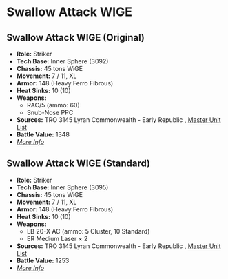 # Swallow Attack WIGE 

## Swallow Attack WIGE (Original) 

- **Role:** Striker 
- **Tech Base:** Inner Sphere (3092) 
- **Chassis:** 45 tons WiGE 
- **Movement:** 7 / 11, XL 
- **Armor:** 148 (Heavy Ferro Fibrous) 
- **Heat Sinks:** 10 (10) 
- **Weapons:** 
  - RAC/5 (ammo: 60) 
  - Snub-Nose PPC 
- **Sources:** TRO 3145 Lyran Commonwealth - Early Republic , [Master Unit List](http://masterunitlist.info/Unit/Details/6598) 
- **Battle Value:** 1348 
- [*More Info*](swallow_attack_wige/swallow_attack_wige_original.md) 

## Swallow Attack WIGE (Standard) 

- **Role:** Striker 
- **Tech Base:** Inner Sphere (3095) 
- **Chassis:** 45 tons WiGE 
- **Movement:** 7 / 11, XL 
- **Armor:** 148 (Heavy Ferro Fibrous) 
- **Heat Sinks:** 10 (10) 
- **Weapons:** 
  - LB 20-X AC (ammo: 5 Cluster, 10 Standard) 
  - ER Medium Laser × 2 
- **Sources:** TRO 3145 Lyran Commonwealth - Early Republic , [Master Unit List](http://masterunitlist.info/Unit/Details/6597) 
- **Battle Value:** 1253 
- [*More Info*](swallow_attack_wige/swallow_attack_wige_standard.md) 

